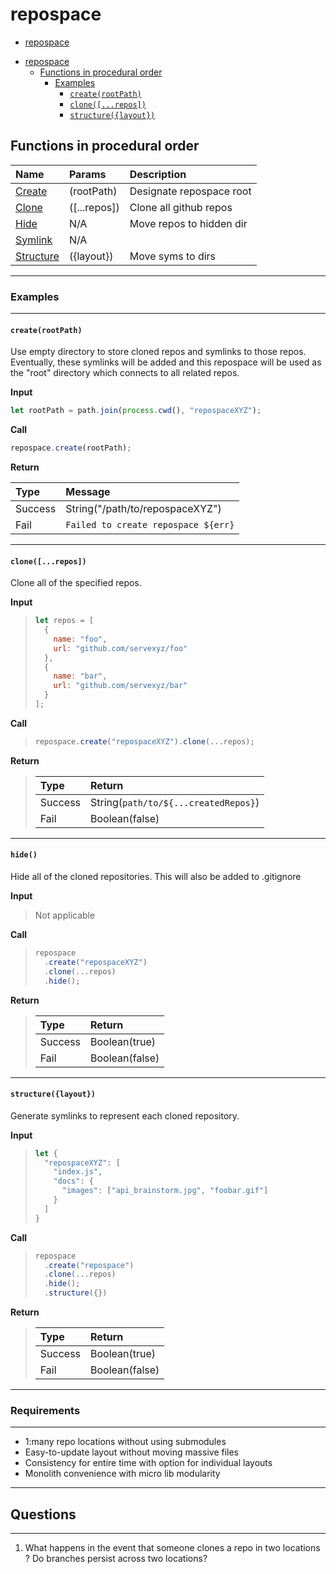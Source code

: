 # repospace

<!-- TOC START min:1 max:4 link:true update:true -->

* [repospace](#repospace)

- [repospace](#repospace)
  * [Functions in procedural order](#functions-in-procedural-order)
    * [Examples](#examples)
      * [`create(rootPath)`](#createrootpath)
      * [`clone([...repos])`](#clonerepos)
      * [`structure({layout})`](#structurelayout)

## Functions in procedural order

| Name                      | Params       | Description              |
| :------------------------ | :----------- | :----------------------- |
| [Create](#createrootpath) | (rootPath)   | Designate repospace root |
| [Clone](#clone)           | ([...repos]) | Clone all github repos   |
| [Hide](#hide)             | N/A          | Move repos to hidden dir |
| [Symlink](#symlink)       | N/A          |                          |
| [Structure](#structure)   | ({layout})   | Move syms to dirs        |

---

### Examples

---

#### `create(rootPath)`

Use empty directory to store cloned repos and symlinks to those repos. Eventually, these symlinks will be added and this repospace will be used as the "root" directory which connects to all related repos.

**Input**

```js
let rootPath = path.join(process.cwd(), "repospaceXYZ");
```

**Call**

```js
repospace.create(rootPath);
```

**Return**

| Type    | Message                             |
| :------ | :---------------------------------- |
| Success | String("/path/to/repospaceXYZ")     |
| Fail    | `Failed to create repospace ${err}` |

---

#### `clone([...repos])`

Clone all of the specified repos.

**Input**

> ```js
> let repos = [
>   {
>     name: "foo",
>     url: "github.com/servexyz/foo"
>   },
>   {
>     name: "bar",
>     url: "github.com/servexyz/bar"
>   }
> ];
> ```

**Call**

> ```js
> repospace.create("repospaceXYZ").clone(...repos);
> ```

**Return**

> | Type    | Return                               |
> | :------ | :----------------------------------- |
> | Success | String(`path/to/${...createdRepos}`) |
> | Fail    | Boolean(false)                       |

---

#### `hide()`

Hide all of the cloned repositories. This will also be added to .gitignore

**Input**

> Not applicable

**Call**

> ```js
> repospace
>   .create("repospaceXYZ")
>   .clone(...repos)
>   .hide();
> ```

**Return**

> | Type    | Return         |
> | :------ | :------------- |
> | Success | Boolean(true)  |
> | Fail    | Boolean(false) |

---

#### `structure({layout})`

Generate symlinks to represent each cloned repository.

**Input**

> ```js
> let {
>   "repospaceXYZ": [
>     "index.js",
>     "docs": {
>       "images": ["api_brainstorm.jpg", "foobar.gif"]
>     }
>   ]
> }
> ```

**Call**

> ```js
> repospace
>   .create("repospace")
>   .clone(...repos)
>   .hide();
>   .structure({})
> ```

**Return**

> | Type    | Return         |
> | :------ | :------------- |
> | Success | Boolean(true)  |
> | Fail    | Boolean(false) |

---

### Requirements

---

* 1:many repo locations without using submodules
* Easy-to-update layout without moving massive files
* Consistency for entire time with option for individual layouts
* Monolith convenience with micro lib modularity

---

## Questions

---

1. What happens in the event that someone clones a repo in two locations ? Do branches persist across two locations?

